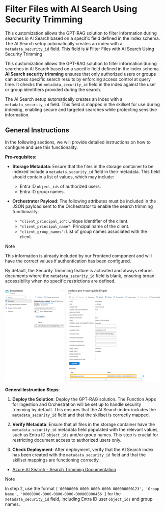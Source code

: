 # Filter Files with AI Search Using Security Trimming

This customization allows the GPT-RAG solution to filter information during searches in AI Search based on a specific field defined in the index schema. The AI Search setup automatically creates an index with a `metadata_security_id` field. This field is # Filter Files with AI Search Using Security Trimming

This customization allows the GPT-RAG solution to filter information during searches in AI Search based on a specific field defined in the index schema. **AI Search security trimming** ensures that only authorized users or groups can access specific search results by enforcing access control at query time. It checks the `metadata_security_id` field in the index against the user or group identifiers provided during the search.

The AI Search setup automatically creates an index with a `metadata_security_id` field. This field is mapped in the skillset for use during indexing, enabling secure and targeted searches while protecting sensitive information.

## General Instructions

In the following sections, we will provide detailed instructions on how to configure and use this functionality.

**Pre-requisites**:

- **Storage Metadata**: Ensure that the files in the storage container to be indexed include a `metadata_security_id` field in their metadata. This field should contain a list of values, which may include:
  - Entra ID `object_ids` of authorized users.
  - Entra ID group names.

- **Orchestrator Payload**: The following attributes must be included in the JSON payload sent to the Orchestrator to enable the search trimming functionality:
   - `"client_principal_id"`: Unique identifier of the client.  
   - `"client_principal_name"`: Principal name of the client.  
   - `"client_group_names"`: List of group names associated with the client.

> [!NOTE]
> This information is already included by our Frontend component and will have the correct values if authentication has been configured.

By default, the Security Trimming feature is activated and always returns documents where the `metadata_security_id` field is blank, ensuring broad accessibility when no specific restrictions are defined.

![Storage Metadata - Search Trimming](../media/readme-search_trimming_sample.png)

**General Instruction Steps**:

1. **Deploy the Solution**:
   Deploy the GPT-RAG solution. The Function Apps for Ingestion and Orchestration will be set up to handle security trimming by default. This ensures that the AI Search index includes the `metadata_security_id` field and that the skillset is correctly mapped.

2. **Verify Metadata**:
   Ensure that all files in the storage container have the `metadata_security_id` metadata field populated with the relevant values, such as Entra ID `object_ids` and/or group names. This step is crucial for restricting document access to authorized users only.

3. **Check Deployment**:
   After deployment, verify that the AI Search index has been created with the `metadata_security_id` field and that the skillset mappings are functioning correctly.

* [Azure AI Search - Search Trimming Documentation](https://learn.microsoft.com/en-us/azure/search/search-security-trimming-for-azure-search)

> [!NOTE]
> In step 2, use the format `['00000000-0000-0000-0000-000000000123', 'Group Name', '00000000-0000-0000-0000-000000000456']` for the `metadata_security_id` field, including Entra ID user `object_ids` and group names.